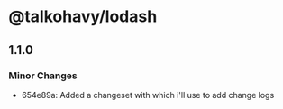 # @talkohavy/lodash

## 1.1.0

### Minor Changes

- 654e89a: Added a changeset with which i'll use to add change logs
